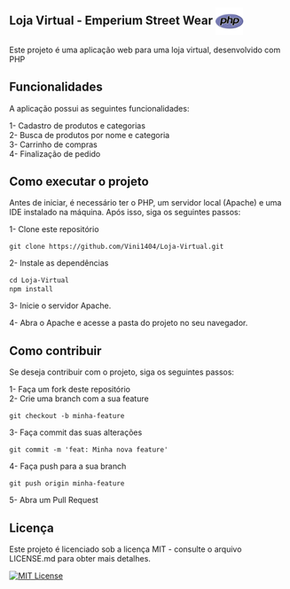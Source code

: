 ## Loja Virtual - Emperium Street Wear <img align="center" alt="Vini-Python" height="50" width="50" src="https://raw.githubusercontent.com/devicons/devicon/master/icons/php/php-original.svg">
Este projeto é uma aplicação web para uma loja virtual, desenvolvido com PHP

## Funcionalidades
A aplicação possui as seguintes funcionalidades:

1- Cadastro de produtos e categorias<br>
2- Busca de produtos por nome e categoria<br>
3- Carrinho de compras<br>
4- Finalização de pedido<br>

## Como executar o projeto
Antes de iniciar, é necessário ter o PHP, um servidor local (Apache) e uma IDE instalado na máquina. Após isso, siga os seguintes passos:

1- Clone este repositório
```Git
git clone https://github.com/Vini1404/Loja-Virtual.git
```
2- Instale as dependências
```
cd Loja-Virtual
npm install
```
3- Inicie o servidor Apache.

4- Abra o Apache e acesse a pasta do projeto no seu navegador.

## Como contribuir
Se deseja contribuir com o projeto, siga os seguintes passos:

1- Faça um fork deste repositório<br>
2- Crie uma branch com a sua feature
```
git checkout -b minha-feature
```
3- Faça commit das suas alterações
```
git commit -m 'feat: Minha nova feature'
```
4- Faça push para a sua branch
```
git push origin minha-feature
```
5- Abra um Pull Request

## Licença
Este projeto é licenciado sob a licença MIT - consulte o arquivo LICENSE.md para obter mais detalhes.

[![MIT License](https://img.shields.io/badge/License-MIT-green.svg)](https://github.com/Vini1404/Loja-Virtual/blob/main/LICENSE.md)
